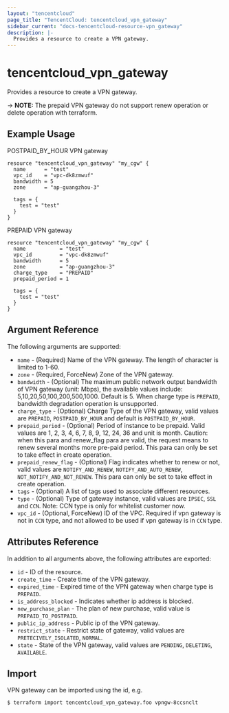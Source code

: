 ```yaml
---
layout: "tencentcloud"
page_title: "TencentCloud: tencentcloud_vpn_gateway"
sidebar_current: "docs-tencentcloud-resource-vpn_gateway"
description: |-
  Provides a resource to create a VPN gateway.
---
```


# tencentcloud_vpn_gateway

Provides a resource to create a VPN gateway.

-> **NOTE:** The prepaid VPN gateway do not support renew operation or delete operation with terraform.

## Example Usage

POSTPAID_BY_HOUR VPN gateway

```hcl
resource "tencentcloud_vpn_gateway" "my_cgw" {
  name      = "test"
  vpc_id    = "vpc-dk8zmwuf"
  bandwidth = 5
  zone      = "ap-guangzhou-3"

  tags = {
    test = "test"
  }
}
```

PREPAID VPN gateway

```hcl
resource "tencentcloud_vpn_gateway" "my_cgw" {
  name           = "test"
  vpc_id         = "vpc-dk8zmwuf"
  bandwidth      = 5
  zone           = "ap-guangzhou-3"
  charge_type    = "PREPAID"
  prepaid_period = 1

  tags = {
    test = "test"
  }
}
```

## Argument Reference

The following arguments are supported:

* `name` - (Required) Name of the VPN gateway. The length of character is limited to 1-60.
* `zone` - (Required, ForceNew) Zone of the VPN gateway.
* `bandwidth` - (Optional) The maximum public network output bandwidth of VPN gateway (unit: Mbps), the available values include: 5,10,20,50,100,200,500,1000. Default is 5. When charge type is `PREPAID`, bandwidth degradation operation is unsupported.
* `charge_type` - (Optional) Charge Type of the VPN gateway, valid values are `PREPAID`, `POSTPAID_BY_HOUR` and default is `POSTPAID_BY_HOUR`.
* `prepaid_period` - (Optional) Period of instance to be prepaid. Valid values are 1, 2, 3, 4, 6, 7, 8, 9, 12, 24, 36 and unit is month. Caution: when this para and renew_flag para are valid, the request means to renew several months more pre-paid period. This para can only be set to take effect in create operation.
* `prepaid_renew_flag` - (Optional) Flag indicates whether to renew or not, valid values are `NOTIFY_AND_RENEW`, `NOTIFY_AND_AUTO_RENEW`, `NOT_NOTIFY_AND_NOT_RENEW`. This para can only be set to take effect in create operation.
* `tags` - (Optional) A list of tags used to associate different resources.
* `type` - (Optional) Type of gateway instance, valid values are `IPSEC`, `SSL` and `CCN`. Note: CCN type is only for whitelist customer now.
* `vpc_id` - (Optional, ForceNew) ID of the VPC. Required if vpn gateway is not in `CCN` type, and not allowed to be used if vpn gateway is in `CCN` type.

## Attributes Reference

In addition to all arguments above, the following attributes are exported:

* `id` - ID of the resource.
* `create_time` - Create time of the VPN gateway.
* `expired_time` - Expired time of the VPN gateway when charge type is `PREPAID`.
* `is_address_blocked` - Indicates whether ip address is blocked.
* `new_purchase_plan` - The plan of new purchase, valid value is `PREPAID_TO_POSTPAID`.
* `public_ip_address` - Public ip of the VPN gateway.
* `restrict_state` - Restrict state of gateway, valid values are `PRETECIVELY_ISOLATED`, `NORMAL`.
* `state` - State of the VPN gateway, valid values are `PENDING`, `DELETING`, `AVAILABLE`.


## Import

VPN gateway can be imported using the id, e.g.

```
$ terraform import tencentcloud_vpn_gateway.foo vpngw-8ccsnclt
```

